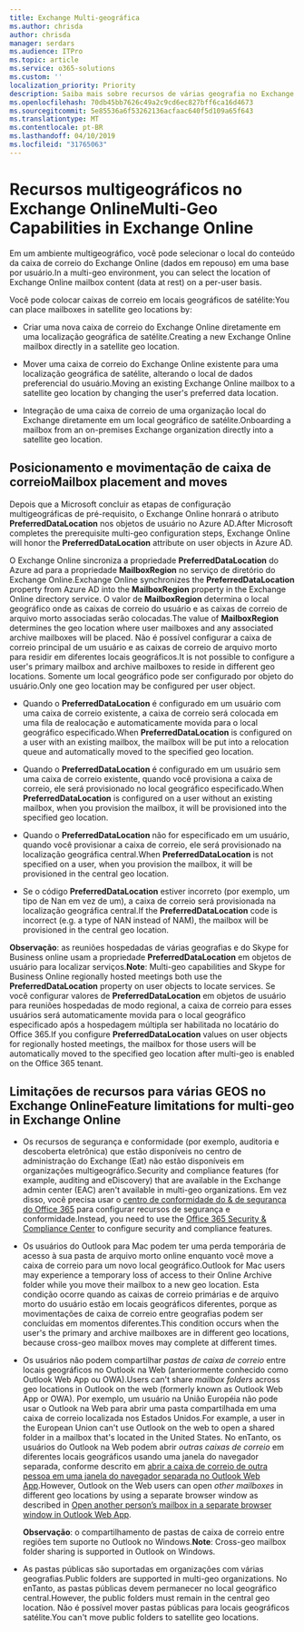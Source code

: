 ```yaml
---
title: Exchange Multi-geográfica
ms.author: chrisda
author: chrisda
manager: serdars
ms.audience: ITPro
ms.topic: article
ms.service: o365-solutions
ms.custom: ''
localization_priority: Priority
description: Saiba mais sobre recursos de várias geografia no Exchange Online.
ms.openlocfilehash: 70db45bb7626c49a2c9cd6ec827bff6ca16d4673
ms.sourcegitcommit: 5e85536a6f53262136acfaac640f5d109a65f643
ms.translationtype: MT
ms.contentlocale: pt-BR
ms.lasthandoff: 04/10/2019
ms.locfileid: "31765063"
---
```

# <a name="multi-geo-capabilities-in-exchange-online"></a><span data-ttu-id="a666e-103">Recursos multigeográficos no Exchange Online</span><span class="sxs-lookup"><span data-stu-id="a666e-103">Multi-Geo Capabilities in Exchange Online</span></span>

<span data-ttu-id="a666e-104">Em um ambiente multigeográfico, você pode selecionar o local do conteúdo da caixa de correio do Exchange Online (dados em repouso) em uma base por usuário.</span><span class="sxs-lookup"><span data-stu-id="a666e-104">In a multi-geo environment, you can select the location of Exchange Online mailbox content (data at rest) on a per-user basis.</span></span>

<span data-ttu-id="a666e-105">Você pode colocar caixas de correio em locais geográficos de satélite:</span><span class="sxs-lookup"><span data-stu-id="a666e-105">You can place mailboxes in satellite geo locations by:</span></span>

- <span data-ttu-id="a666e-106">Criar uma nova caixa de correio do Exchange Online diretamente em uma localização geográfica de satélite.</span><span class="sxs-lookup"><span data-stu-id="a666e-106">Creating a new Exchange Online mailbox directly in a satellite geo location.</span></span>

- <span data-ttu-id="a666e-107">Mover uma caixa de correio do Exchange Online existente para uma localização geográfica de satélite, alterando o local de dados preferencial do usuário.</span><span class="sxs-lookup"><span data-stu-id="a666e-107">Moving an existing Exchange Online mailbox to a satellite geo location by changing the user's preferred data location.</span></span>

- <span data-ttu-id="a666e-108">Integração de uma caixa de correio de uma organização local do Exchange diretamente em um local geográfico de satélite.</span><span class="sxs-lookup"><span data-stu-id="a666e-108">Onboarding a mailbox from an on-premises Exchange organization directly into a satellite geo location.</span></span>

## <a name="mailbox-placement-and-moves"></a><span data-ttu-id="a666e-109">Posicionamento e movimentação de caixa de correio</span><span class="sxs-lookup"><span data-stu-id="a666e-109">Mailbox placement and moves</span></span>

<span data-ttu-id="a666e-110">Depois que a Microsoft concluir as etapas de configuração multigeográficas de pré-requisito, o Exchange Online honrará o atributo **PreferredDataLocation** nos objetos de usuário no Azure AD.</span><span class="sxs-lookup"><span data-stu-id="a666e-110">After Microsoft completes the prerequisite multi-geo configuration steps, Exchange Online will honor the **PreferredDataLocation** attribute on user objects in Azure AD.</span></span>

<span data-ttu-id="a666e-111">O Exchange Online sincroniza a propriedade **PreferredDataLocation** do Azure ad para a propriedade **MailboxRegion** no serviço de diretório do Exchange Online.</span><span class="sxs-lookup"><span data-stu-id="a666e-111">Exchange Online synchronizes the **PreferredDataLocation** property from Azure AD into the **MailboxRegion** property in the Exchange Online directory service.</span></span> <span data-ttu-id="a666e-112">O valor de **MailboxRegion** determina o local geográfico onde as caixas de correio do usuário e as caixas de correio de arquivo morto associadas serão colocadas.</span><span class="sxs-lookup"><span data-stu-id="a666e-112">The value of **MailboxRegion** determines the geo location where user mailboxes and any associated archive mailboxes will be placed.</span></span> <span data-ttu-id="a666e-113">Não é possível configurar a caixa de correio principal de um usuário e as caixas de correio de arquivo morto para residir em diferentes locais geográficos.</span><span class="sxs-lookup"><span data-stu-id="a666e-113">It is not possible to configure a user's primary mailbox and archive mailboxes to reside in different geo locations.</span></span> <span data-ttu-id="a666e-114">Somente um local geográfico pode ser configurado por objeto do usuário.</span><span class="sxs-lookup"><span data-stu-id="a666e-114">Only one geo location may be configured per user object.</span></span>

- <span data-ttu-id="a666e-115">Quando o **PreferredDataLocation** é configurado em um usuário com uma caixa de correio existente, a caixa de correio será colocada em uma fila de realocação e automaticamente movida para o local geográfico especificado.</span><span class="sxs-lookup"><span data-stu-id="a666e-115">When **PreferredDataLocation** is configured on a user with an existing mailbox, the mailbox will be put into a relocation queue and automatically moved to the specified geo location.</span></span>

- <span data-ttu-id="a666e-116">Quando o **PreferredDataLocation** é configurado em um usuário sem uma caixa de correio existente, quando você provisiona a caixa de correio, ele será provisionado no local geográfico especificado.</span><span class="sxs-lookup"><span data-stu-id="a666e-116">When **PreferredDataLocation** is configured on a user without an existing mailbox, when you provision the mailbox, it will be provisioned into the specified geo location.</span></span>

- <span data-ttu-id="a666e-117">Quando o **PreferredDataLocation** não for especificado em um usuário, quando você provisionar a caixa de correio, ele será provisionado na localização geográfica central.</span><span class="sxs-lookup"><span data-stu-id="a666e-117">When **PreferredDataLocation** is not specified on a user, when you provision the mailbox, it will be provisioned in the central geo location.</span></span>

- <span data-ttu-id="a666e-118">Se o código **PreferredDataLocation** estiver incorreto (por exemplo, um tipo de Nan em vez de um), a caixa de correio será provisionada na localização geográfica central.</span><span class="sxs-lookup"><span data-stu-id="a666e-118">If the **PreferredDataLocation** code is incorrect (e.g. a type of NAN instead of NAM), the mailbox will be provisioned in the central geo location.</span></span>

<span data-ttu-id="a666e-119">**Observação**: as reuniões hospedadas de várias geografias e do Skype for Business online usam a propriedade **PreferredDataLocation** em objetos de usuário para localizar serviços.</span><span class="sxs-lookup"><span data-stu-id="a666e-119">**Note**: Multi-geo capabilities and Skype for Business Online regionally hosted meetings both use the **PreferredDataLocation** property on user objects to locate services.</span></span> <span data-ttu-id="a666e-120">Se você configurar valores de **PreferredDataLocation** em objetos de usuário para reuniões hospedadas de modo regional, a caixa de correio para esses usuários será automaticamente movida para o local geográfico especificado após a hospedagem múltipla ser habilitada no locatário do Office 365.</span><span class="sxs-lookup"><span data-stu-id="a666e-120">If you configure **PreferredDataLocation** values on user objects for regionally hosted meetings, the mailbox for those users will be automatically moved to the specified geo location after multi-geo is enabled on the Office 365 tenant.</span></span>

## <a name="feature-limitations-for-multi-geo-in-exchange-online"></a><span data-ttu-id="a666e-121">Limitações de recursos para várias GEOS no Exchange Online</span><span class="sxs-lookup"><span data-stu-id="a666e-121">Feature limitations for multi-geo in Exchange Online</span></span>

- <span data-ttu-id="a666e-122">Os recursos de segurança e conformidade (por exemplo, auditoria e descoberta eletrônica) que estão disponíveis no centro de administração do Exchange (Eat) não estão disponíveis em organizações multigeográfico.</span><span class="sxs-lookup"><span data-stu-id="a666e-122">Security and compliance features (for example, auditing and eDiscovery) that are available in the Exchange admin center (EAC) aren't available in multi-geo organizations.</span></span> <span data-ttu-id="a666e-123">Em vez disso, você precisa usar o [centro de conformidade do & de segurança do Office 365](https://support.office.com/article/7e696a40-b86b-4a20-afcc-559218b7b1b8) para configurar recursos de segurança e conformidade.</span><span class="sxs-lookup"><span data-stu-id="a666e-123">Instead, you need to use the [Office 365 Security & Compliance Center](https://support.office.com/article/7e696a40-b86b-4a20-afcc-559218b7b1b8) to configure security and compliance features.</span></span>

- <span data-ttu-id="a666e-124">Os usuários do Outlook para Mac podem ter uma perda temporária de acesso à sua pasta de arquivo morto online enquanto você move a caixa de correio para um novo local geográfico.</span><span class="sxs-lookup"><span data-stu-id="a666e-124">Outlook for Mac users may experience a temporary loss of access to their Online Archive folder while you move their mailbox to a new geo location.</span></span> <span data-ttu-id="a666e-125">Esta condição ocorre quando as caixas de correio primárias e de arquivo morto do usuário estão em locais geográficos diferentes, porque as movimentações de caixa de correio entre geografias podem ser concluídas em momentos diferentes.</span><span class="sxs-lookup"><span data-stu-id="a666e-125">This condition occurs when the user's the primary and archive mailboxes are in different geo locations, because cross-geo mailbox moves may complete at different times.</span></span>

- <span data-ttu-id="a666e-126">Os usuários não podem compartilhar *pastas de caixa de correio* entre locais geográficos no Outlook na Web (anteriormente conhecido como Outlook Web App ou OWA).</span><span class="sxs-lookup"><span data-stu-id="a666e-126">Users can't share *mailbox folders* across geo locations in Outlook on the web (formerly known as Outlook Web App or OWA).</span></span> <span data-ttu-id="a666e-127">Por exemplo, um usuário na União Européia não pode usar o Outlook na Web para abrir uma pasta compartilhada em uma caixa de correio localizada nos Estados Unidos.</span><span class="sxs-lookup"><span data-stu-id="a666e-127">For example, a user in the European Union can't use Outlook on the web to open a shared folder in a mailbox that's located in the United States.</span></span> <span data-ttu-id="a666e-128">No enTanto, os usuários do Outlook na Web podem abrir *outras caixas de correio* em diferentes locais geográficos usando uma janela do navegador separada, conforme descrito em [abrir a caixa de correio de outra pessoa em uma janela do navegador separada no Outlook Web App](https://support.office.com/article/A909AD30-E413-40B5-A487-0EA70B763081#__toc372210362).</span><span class="sxs-lookup"><span data-stu-id="a666e-128">However, Outlook on the Web users can open *other mailboxes* in different geo locations by using a separate browser window as described in [Open another person’s mailbox in a separate browser window in Outlook Web App](https://support.office.com/article/A909AD30-E413-40B5-A487-0EA70B763081#__toc372210362).</span></span>

  <span data-ttu-id="a666e-129">**Observação**: o compartilhamento de pastas de caixa de correio entre regiões tem suporte no Outlook no Windows.</span><span class="sxs-lookup"><span data-stu-id="a666e-129">**Note**: Cross-geo mailbox folder sharing is supported in Outlook on Windows.</span></span>

- <span data-ttu-id="a666e-130">As pastas públicas são suportadas em organizações com várias geografias.</span><span class="sxs-lookup"><span data-stu-id="a666e-130">Public folders are supported in multi-geo organizations.</span></span> <span data-ttu-id="a666e-131">No enTanto, as pastas públicas devem permanecer no local geográfico central.</span><span class="sxs-lookup"><span data-stu-id="a666e-131">However, the public folders must remain in the central geo location.</span></span> <span data-ttu-id="a666e-132">Não é possível mover pastas públicas para locais geográficos satélite.</span><span class="sxs-lookup"><span data-stu-id="a666e-132">You can't move public folders to satellite geo locations.</span></span>
